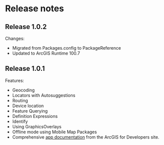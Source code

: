 # Release notes

## Release 1.0.2

Changes:

* Migrated from Packages.config to PackageReference
* Updated to ArcGIS Runtime 100.7

## Release 1.0.1

Features:

* Geocoding
* Locators with Autosuggestions
* Routing
* Device location
* Feature Querying
* Definition Expressions
* Identify
* Using GraphicsOverlays
* Offline mode using Mobile Map Packages
* Comprehensive [app documentation](/docs/index.md) from the ArcGIS for Developers site.

